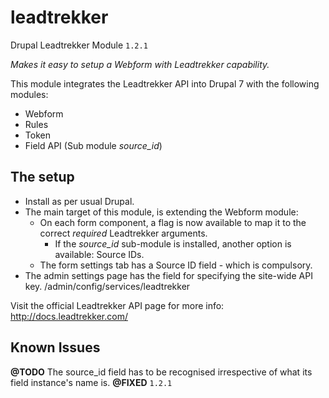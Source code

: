 # leadtrekker
Drupal Leadtrekker Module `1.2.1`

_Makes it easy to setup a Webform with Leadtrekker capability._

This module integrates the Leadtrekker API into Drupal 7 with the following modules:
* Webform
* Rules
* Token
* Field API (Sub module _source_id_)

## The setup
* Install as per usual Drupal.
* The main target of this module, is extending the Webform module:
  * On each form component, a flag is now available to map it to the correct _required_ Leadtrekker arguments.
    * If the _source_id_ sub-module is installed, another option is available: Source IDs.
  * The form settings tab has a Source ID field - which is compulsory.
* The admin settings page has the field for specifying the site-wide API key. /admin/config/services/leadtrekker

Visit the official Leadtrekker API page for more info: http://docs.leadtrekker.com/

## Known Issues

**@TODO** The source_id field has to be recognised irrespective of what its field instance's name is. **@FIXED** `1.2.1`
